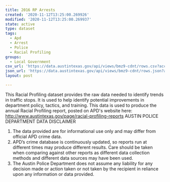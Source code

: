 ```yaml
---
title: 2016 RP Arrests
created: '2020-11-12T13:25:00.269926'
modified: '2020-11-12T13:25:00.269937'
state: active
type: dataset
tags:
  - Apd
  - Arrest
  - Police
  - Racial Profiling
groups:
  - Local Government
csv_url: 'https://data.austintexas.gov/api/views/bmz9-cdnt/rows.csv?accessType=DOWNLOAD'
json_url: 'https://data.austintexas.gov/api/views/bmz9-cdnt/rows.json?accessType=DOWNLOAD'
layout: post

---
```

This Racial Profiling dataset provides the raw data needed to identify trends in traffic stops. It is used to help identify potential improvements in department policy, tactics, and training. This data is used to produce the annual Racial Profiling report, posted on APD's website here: 
http://www.austintexas.gov/page/racial-profiling-reports
AUSTIN POLICE DEPARTMENT DATA DISCLAIMER
1. The data provided are for informational use only and may differ from official APD crime data.
2. APD’s crime database is continuously updated, so reports run at different times may produce different results. Care should be taken when comparing against other reports as different data collection methods and different data sources may have been used.
3. The Austin Police Department does not assume any liability for any decision made or action taken or not taken by the recipient in reliance upon any information or data provided.

